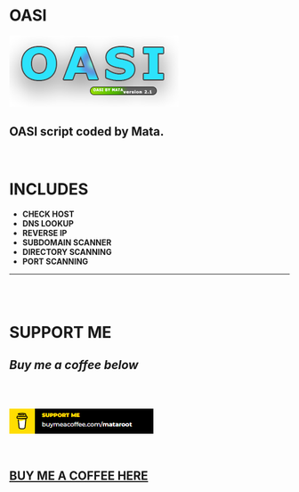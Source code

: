 # <b> OASI

![](images/2.1.png)

## <b> OASI script coded by Mata.

<br>

# <b> INCLUDES

- <b> CHECK HOST
- <b> DNS LOOKUP
- <b> REVERSE IP
- <b> SUBDOMAIN SCANNER
- <b> DIRECTORY SCANNING
- <b> PORT SCANNING

---

<br>
<br>

# <b> SUPPORT ME

## <b> _Buy me a coffee below_

<br>
<br>

![](images/coffee.PNG)

<br>

## <b> [BUY ME A COFFEE HERE](https://www.buymeacoffee.com/mataroot)

